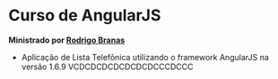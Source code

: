 # Curso de AngularJS 
**Ministrado por [Rodrigo Branas](https://github.com/rodrigobranas)**

* Aplicação de Lista Telefônica utilizando o framework AngularJS na versão 1.6.9
VCDCDCDCDCDCDCDCCCDCCC
